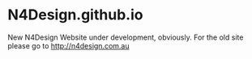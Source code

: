 # N4Design.github.io
New N4Design Website under development, obviously.
For the old site please go to http://n4design.com.au
